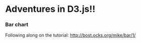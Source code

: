 Adventures in D3.js!!
==================

### Bar chart
Following along on the tutorial: http://bost.ocks.org/mike/bar/1/

